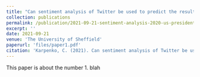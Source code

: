 ```yaml
---
title: "Can sentiment analysis of Twitter be used to predict the results of the 2020 US Presidential Election?"
collection: publications
permalink: /publication/2021-09-21-sentiment-analysis-2020-us-presidential-election
excerpt: ''
date: 2021-09-21
venue: 'The University of Sheffield'
paperurl: 'files/paper1.pdf'
citation: 'Karpenko, C. (2021). Can sentiment analysis of Twitter be used to predict the results of the 2020 US Presidential Election? \[Unpublished master's thesis\]. The University of Sheffield.'
---
```


This paper is about the number 1. blah
